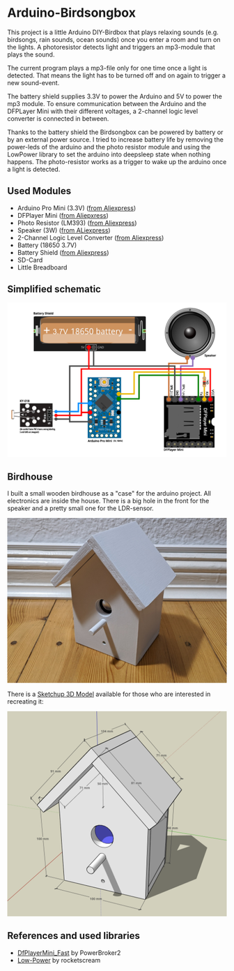 # Arduino-Birdsongbox

This project is a little Arduino  DIY-Birdbox that plays relaxing sounds (e.g. birdsongs, rain sounds, ocean sounds) once you enter a room and turn on the lights. A photoresistor detects light and triggers an mp3-module that plays the sound.

The current program plays a mp3-file only for one time once a light is detected. That means the light has to be turned off and on again to trigger a new sound-event.

The battery shield supplies 3.3V to power the Arduino and 5V to power the mp3 module. To ensure communication between the Arduino and the DFPLayer Mini with their different voltages, a 2-channel logic level converter is connected in between.

Thanks to the battery shield the Birdsongbox can be powered by battery or by an external power source. I tried to increase battery life by removing the power-leds of the arduino and the photo resistor module and using the LowPower library to set the arduino into deepsleep state when nothing happens. The photo-resistor works as a trigger to wake up the arduino once a light is detected.

## Used Modules
- Arduino Pro Mini (3.3V) ([from Aliexpress](https://www.aliexpress.com/item/1005005682257328.html?spm=a2g0o.order_list.order_list_main.170.21ef1802MG1nAd))
- DFPlayer Mini ([from Aliepxress](https://www.aliexpress.com/item/1005005656568976.html?spm=a2g0o.order_list.order_list_main.94.33761802lrz29v))
- Photo Resistor (LM393) ([from Aliexpress](https://www.aliexpress.com/item/1005006157949482.html?spm=a2g0o.order_list.order_list_main.5.21ef1802MG1nAd))
- Speaker (3W) ([from ALiexpress](https://www.aliexpress.com/item/1005005699690954.html?spm=a2g0o.order_list.order_list_main.98.1f331802L8Zf65))
- 2-Channel Logic Level Converter ([from Aliexpress](https://www.aliexpress.com/item/1005002976498419.html?spm=a2g0o.order_list.order_list_main.52.21ef1802MG1nAd))
- Battery (18650 3.7V)
- Battery Shield ([from Aliexpress](https://www.aliexpress.com/item/1005007052223730.html?spm=a2g0o.order_list.order_list_main.33.33761802lrz29v))
- SD-Card
- Little Breadboard

## Simplified schematic

![](https://github.com/sanchopansen/Arduino-Birdsongbox/blob/b55efcbf96f68ed82781ca9670482a5de9a27ee4/schematic/birdsongbox_simple_schematic.png)

## Birdhouse
I built a small wooden birdhouse as a "case" for the arduino project. All electronics are inside the house. There is a big hole in the front for the speaker and a pretty small one for the LDR-sensor.

![](https://github.com/sanchopansen/Arduino-Birdsongbox/blob/bf54da6a8fc876d26d508ed0c24a10647eb99b33/pictures/pic1.jpeg)

There is a [Sketchup 3D Model](https://app.sketchup.com/share/tc/europe/pDmHIHXdnNE?stoken=lQ4t4gSU8HMbl9oz2908T24pAfAkvAikkbDwahcQJXhCgqBh8PKOoobSniSJDw6E&source=web!) available for those who are interested in recreating it:

![](https://github.com/sanchopansen/Arduino-Birdsongbox/blob/02a27dd52c7891c56a3dc949c97e2f10bf2a3a6f/pictures/sketchup_model.png)



## References and used libraries
- [DfPlayerMini_Fast](https://github.com/PowerBroker2/DFPlayerMini_Fast) by PowerBroker2
- [Low-Power](https://github.com/rocketscream/Low-Power/tree/master) by rocketscream


